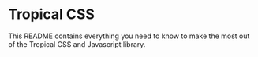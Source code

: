 
# Tropical CSS
This README contains everything you need to know to make the most out of the Tropical CSS and Javascript library.